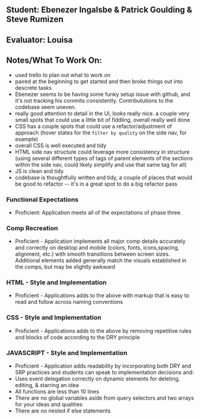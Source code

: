 ## Student: Ebenezer Ingalsbe & Patrick Goulding & Steve Rumizen
## Evaluator: Louisa
## Notes/What To Work On:

- used trello to plan out what to work on
- paired at the beginning to get started and then broke things out into descrete tasks
- Ebenezer seems to be having some funky setup issue with github, and it's not tracking his commits consistently. Contribututions to the codebase seem uneven.
- really good attention to detail in the UI, looks really nice. a couple very small spots that could use a little bit of fiddling, overall really well done
- CSS has a couple spots that could use a refactor/adjustment of approach (hover states for the `filter by quality` on the side nav, for example)
- overall CSS is well executed and tidy
- HTML side nav structure could leverage more consistency in structure (using several different types of tags of parent elements of the sections within the side nav, could likely simplify and use that same tag for all)
- JS is clean and tidy
- codebase is thoughtfully written and tidy, a couple of places that would be good to refactor -- it's in a great spot to do a big refactor pass

### Functional Expectations


*  Proficient: Application meets all of the expectations of phase three.

### Comp Recreation

*  Proficient - Application implements all major comp details accurately and correctly on desktop and mobile (colors, fonts, icons,spacing, alignment,  etc.) with smooth transitions between screen sizes. Additional elements added generally match the visuals established in the comps, but may be slightly awkward


### HTML - Style and Implementation

*  Proficient - Applications adds to the above with markup that is easy to read and follow across naming conventions

### CSS - Style and Implementation

*  Proficient - Applications adds to the above by removing repetitive rules and blocks of code according to the DRY principle

### JAVASCRIPT - Style and Implementation

*  Proficient - Application adds readability by incorporating both DRY and SRP practices and students can speak to implementation decisions and:
  *  Uses event delegation correctly on dynamic elements for deleting, editing, & starring an idea
  *  All functions are less than 10 lines
  *  There are no global variables aside from query selectors and two arrays for your ideas and qualities
  *  There are no nested if else statements
